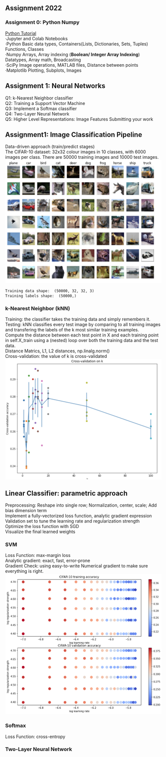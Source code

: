 
## Assignment 2022 
### Assignment 0: Python Numpy
<a href=2022Assignment/assignment0/python.ipynb>Python Tutorial</a> <br>
·Jupyter and Colab Notebooks <br>
·Python
Basic data types, Containers(Lists, Dictionaries, Sets, Tuples) <br>
Functions, 
Classes <br>
·Numpy
Arrays, 
Array indexing (**Boolean/ Integer Array Indexing**)
Datatypes, 
Array math, 
Broadcasting <br>
·SciPy
Image operations, 
MATLAB files, 
Distance between points <br>
·Matplotlib 
Plotting, Subplots, Images
## Assignment 1: Neural Networks
Q1: k-Nearest Neighbor classifier <br>
Q2: Training a Support Vector Machine <br>
Q3: Implement a Softmax classifier <br>
Q4: Two-Layer Neural Network <br>
Q5: Higher Level Representations: Image Features Submitting your work 

## Assignment1: Image Classification Pipeline
Data-driven approach (train/predict stages) <br >
The CIFAR-10 dataset: 32x32 colour images in 10 classes, with 6000 images per class. There are 50000 training images and 10000 test images. 
![CIFAR-10](2022Assignment/Photo/CIFAR-10.png)
```
Training data shape:  (50000, 32, 32, 3) 
Training labels shape:  (50000,) 
```
### k-Nearest Neighbor (kNN)
Training: the classifier takes the training data and simply remembers it.<br>
Testing: kNN classifies every test image by comparing to all training images and transfering the labels of the k most similar training examples.<br>
Compute the distance between each test point in X and each training point
in self.X_train using a (nested) loop over both the training data and the
test data.<br>
Distance Matrics, L1, L2 distances, np.linalg.norm()<br>
Cross-validation: the value of k is cross-validated
![knn_Cross-validation](2022Assignment/Photo/Cross-Validation_on_k.png)

## Linear Classifier: parametric approach
Preprocessing: Reshape into single row; Normalization, center, scale; Add bias dimension term<br>
Implement a fully-vectorized loss function, analytic gradient expression <br>
Validation set to tune the learning rate and regularization strength <br>
Optimize the loss function with SGD <br>
Visualize the final learned weights
### SVM
Loss Function: max-margin loss<br>
Analytic gradient: exact, fast, error-prone <br>
Gradient Check: using easy-to-write Numerical gradient to make sure everything is right.
![svm_Cross-validation](2022Assignment/Photo/svm_Cross-validation.png)
### Softmax
Loss Function: cross-entropy<br>

### Two-Layer Neural Network